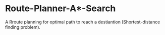 # Route-Planner-A*-Search

A Rroute planning for optimal path to reach a destiantion (Shortest-distance finding problem). 
